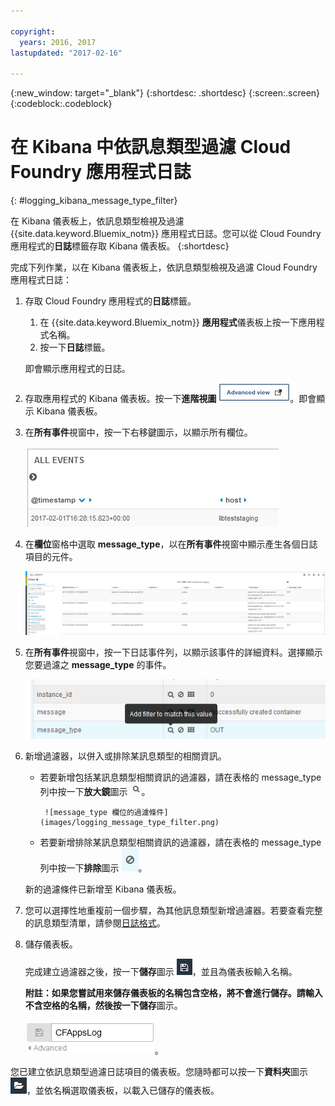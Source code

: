 ```yaml
---

copyright:
  years: 2016, 2017
lastupdated: "2017-02-16"

---
```



{:new_window: target="_blank"}
{:shortdesc: .shortdesc}
{:screen:.screen}
{:codeblock:.codeblock}


# 在 Kibana 中依訊息類型過濾 Cloud Foundry 應用程式日誌
<!-- for example, Uploading your data -->
{: #logging_kibana_message_type_filter}
<!-- Provide an appropriate ID above -->

在 Kibana 儀表板上，依訊息類型檢視及過濾 {{site.data.keyword.Bluemix_notm}} 應用程式日誌。您可以從 Cloud Foundry 應用程式的**日誌**標籤存取 Kibana 儀表板。
{:shortdesc}

<!-- Include a sentence to briefly introduce the steps/subtopics. Example: -->
完成下列作業，以在 Kibana 儀表板上，依訊息類型檢視及過濾 Cloud Foundry 應用程式日誌：

1. 存取 Cloud Foundry 應用程式的**日誌**標籤。 

    1. 在 {{site.data.keyword.Bluemix_notm}} **應用程式**儀表板上按一下應用程式名稱。
    2. 按一下**日誌**標籤。 
    
    即會顯示應用程式的日誌。

2. 存取應用程式的 Kibana 儀表板。按一下**進階視圖** ![進階視圖鏈結](images/logging_advanced_view.jpg)。即會顯示 Kibana 儀表板。

3. 在**所有事件**視窗中，按一下右移鍵圖示，以顯示所有欄位。 

    ![「所有事件」視窗，其中含有右移鍵圖示](images/logging_all_events_no_fields.jpg)

4. 在**欄位**窗格中選取 **message_type**，以在**所有事件**視窗中顯示產生各個日誌項目的元件。

    ![「所有事件」視窗，其中已選取 message_type 欄位](images/logging_message_type.png)

5. 在**所有事件**視窗中，按一下日誌事件列，以顯示該事件的詳細資料。選擇顯示您要過濾之 **message_type** 的事件。

    ![「所有事件」視窗，其中顯示所選取日誌事件的詳細資料](images/logging_message_type_add_filter.png)

6. 新增過濾器，以併入或排除某訊息類型的相關資訊。 

    * 若要新增包括某訊息類型相關資訊的過濾器，請在表格的 message_type 列中按一下**放大鏡**圖示 ![放大鏡圖示](images/logging_magnifying_glass.jpg)。 
    
           ![message_type 欄位的過濾條件](images/logging_message_type_filter.png)
    
    * 若要新增排除某訊息類型相關資訊的過濾器，請在表格的 message_type 列中按一下**排除**圖示 ![排除圖示](images/logging_exclusion_icon.png)。 
    
    新的過濾條件已新增至 Kibana 儀表板。

7. 您可以選擇性地重複前一個步驟，為其他訊息類型新增過濾器。若要查看完整的訊息類型清單，請參閱[日誌格式](../logging_view_kibana3.html#kibana_log_format_cf)。

9. 儲存儀表板。    
        
    完成建立過濾器之後，按一下**儲存**圖示 ![儲存圖示](images/logging_save.jpg)，並且為儀表板輸入名稱。 
      
    **附註：**如果您嘗試用來儲存儀表板的名稱包含空格，將不會進行儲存。請輸入不含空格的名稱，然後按一下**儲存**圖示。
    
    ![儲存儀表板名稱](images/logging_save_dashboard.jpg)。

您已建立依訊息類型過濾日誌項目的儀表板。您隨時都可以按一下**資料夾**圖示 ![資料夾圖示](images/logging_folder.jpg)，並依名稱選取儀表板，以載入已儲存的儀表板。
